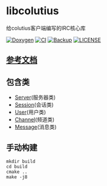# libcolutius

给colutius客户端编写的IRC核心库

[![Doxygen](https://github.com/colutius/libcolutius/actions/workflows/Doxygen.yml/badge.svg)](https://github.com/colutius/libcolutius/actions/workflows/Doxygen.yml)
[![CI](https://github.com/colutius/libcolutius/actions/workflows/CI.yml/badge.svg)](https://github.com/colutius/libcolutius/actions/workflows/CI.yml)
[![Backup](https://github.com/colutius/libcolutius/actions/workflows/Backup.yml/badge.svg)](https://jihulab.com/colutius/libcolutius)
[![LICENSE](https://img.shields.io/github/license/colutius/libcolutius)](https://github.com/colutius/libcolutius/blob/main/LICENSE)

## [参考文档](https://colutius.github.io/libcolutius/)

## 包含类

- [Server](https://colutius.github.io/libcolutius/classServer.html)(服务器类)
- [Session](https://colutius.github.io/libcolutius/classSession.html)(会话类)
- [User](https://colutius.github.io/libcolutius/classUser.html)(用户类)
- [Channel](https://colutius.github.io/libcolutius/classServer.html)(频道类)
- [Message](https://colutius.github.io/libcolutius/classMessage.html)(消息类)

## 手动构建

```shell
mkdir build
cd build
cmake ..
make -j8
```
